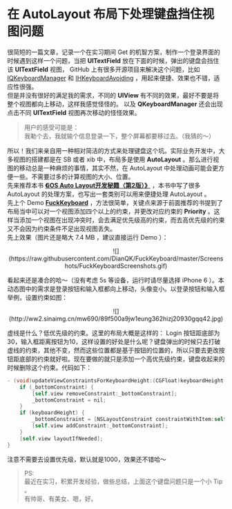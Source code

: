 # 在 AutoLayout 布局下处理键盘挡住视图问题    

很简短的一篇文章，记录一个在实习期间 Get 的机智方案，制作一个登录界面的时候遇到这样一个问题，当把 **UITextField** 放在下面的时候，弹出的键盘会挡住该 **UITextField** 视图， GitHub 上有很多开源项目来解决这个问题，比如 [IQKeyboardManager](https://github.com/hackiftekhar/IQKeyboardManager) 和 [IHKeyboardAvoiding](https://github.com/IdleHandsApps/IHKeyboardAvoiding) ，用起来便捷、效果也不错，适应性很强。    
但是并没有很好的满足我的需求，不同的 **UIView** 有不同的效果，最好不要是将整个视图都向上移动，这样我感觉怪怪的。 以及 **QKeyboardManager** 还会出现点击不同 **UITextField** 视图再次移动的怪怪效果。  
> 用户的感受可能是：   
> 我勒个去，我就输个信息登录一下，整个屏幕都要移过去。（我猜的～）   

所以！我们来亲自用一种相对简洁的方式来处理键盘这个坑。实际业务开发中，大多视图的搭建都是在 SB 或者 xib 中，布局多是使用 **AutoLayout** 。那么进行视图的移动总是一种麻烦的事情，其实不然，在 AutoLayout 中处理动画可能会更方便一些。不需要过多的计算视图的大小、位置。    
先来推荐本书 **[《iOS Auto Layout开发秘籍（第2版）》](http://item.jd.com/11600193.html)** ，本书中写了很多 AutoLayout 的处理方案，也写出一套类别可以用来便捷处理 AutoLayout 。    
先上个 Demo **[FuckKeyboard](https://github.com/DianQK/FuckKeyboard)** ，方法很简单，关键点来源于前面推荐的书提到了布局当中可以对一个视图添加四个以上的约束，并更改对应约束的 **Priority** 。这样当添加一个视图在出现冲突时，会去满足优先级高的约束，而去高优先级的约束又不会因为约束条件不足出现视图丢失。    
先上效果（图片还是略大 7.4 MB ，建议直接运行 Demo ）：    

<center>
![](https://raw.githubusercontent.com/DianQK/FuckKeyboard/master/Screenshots/FuckKeyboardScreenshots.gif)
</center>       

看起来还是凑合的哈～（没有考虑 5s 等设备，运行时请尽量选择 iPhone 6 ）。本动态图中的需求是登录按钮和输入框都向上移动，头像变小。以登录按钮和输入框举例，设置约束如图：   

<center>
![](http://ww2.sinaimg.cn/mw690/89f500a9jw1eung362hizj20930gqq42.jpg)
</center>       

虚线是什么？低优先级的约束。这里的布局大概是这样的： Login 按钮距底部为30，输入框距离按钮为10，这样设置的好处是什么呢？键盘弹出的时候只去打破虚线的约束，其他不变，然而这些位置都是基于按钮的位置的，所以只要去更改按钮距底部的约束就好啦。现在要做的就只是添加一个高优先级约束，键盘收起来的时候删除这个约束。代码如下：  
 
```Objective-C
- (void)updateViewConstraintsForKeyboardHeight:(CGFloat)keyboardHeight {
    if (_bottomConstraint) {
        [self.view removeConstraint:_bottomConstraint];
        _bottomConstraint = nil;
    }
    if (keyboardHeight) {
        _bottomConstraint = [NSLayoutConstraint constraintWithItem:self.view attribute:NSLayoutAttributeBottom relatedBy:NSLayoutRelationEqual toItem:self.loginButton attribute:NSLayoutAttributeBottom multiplier:1.0 constant:keyboardHeight + 10];
        [self.view addConstraint:_bottomConstraint];
    }
    [self.view layoutIfNeeded];
}
```    
注意不需要去设置优先级，默认就是1000，效果还不错哈～     
> PS:     
> 最近在实习，积累开发经验，做些总结，上面这个键盘问题只是一个小 Tip 。     
> 有帅哥、有美女、嗯，好。
